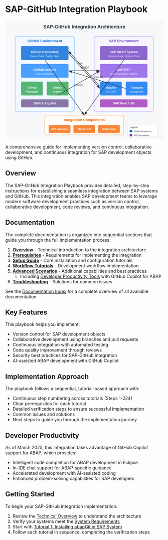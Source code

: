 # SAP-GitHub Integration Playbook

![SAP-GitHub Integration Architecture](./assets/images/diagrams/integration-architecture.svg)

A comprehensive guide for implementing version control, collaborative development, and continuous integration for SAP development objects using GitHub.

## Overview

The SAP-GitHub Integration Playbook provides detailed, step-by-step instructions for establishing a seamless integration between SAP systems and GitHub. This integration enables SAP development teams to leverage modern software development practices such as version control, collaborative development, code reviews, and continuous integration.

## Documentation

The complete documentation is organized into sequential sections that guide you through the full implementation process:

1. **[Overview](./docs/1-overview/index.md)** - Technical introduction to the integration architecture
2. **[Prerequisites](./docs/2-prerequisites/index.md)** - Requirements for implementing the integration
3. **[Setup Guide](./docs/3-setup-guide/index.md)** - Core installation and configuration tutorials
4. **[Workflow Tutorials](./docs/4-workflow-tutorials/index.md)** - Development workflow implementation
5. **[Advanced Scenarios](./docs/5-advanced-scenarios/index.md)** - Additional capabilities and best practices
   - Including [Developer Productivity Tools](./docs/5-advanced-scenarios/developer-productivity.md) with GitHub Copilot for ABAP
6. **[Troubleshooting](./docs/6-troubleshooting/index.md)** - Solutions for common issues

See the [Documentation Index](./docs/new_index.md) for a complete overview of all available documentation.

## Key Features

This playbook helps you implement:

- Version control for SAP development objects
- Collaborative development using branches and pull requests
- Continuous integration with automated testing
- Code quality improvement through reviews
- Security best practices for SAP-GitHub integration
- AI-assisted ABAP development with GitHub Copilot

## Implementation Approach

The playbook follows a sequential, tutorial-based approach with:

- Continuous step numbering across tutorials (Steps 1-224)
- Clear prerequisites for each tutorial
- Detailed verification steps to ensure successful implementation
- Common issues and solutions
- Next steps to guide you through the implementation journey

## Developer Productivity

As of March 2025, this integration takes advantage of GitHub Copilot support for ABAP, which provides:

- Intelligent code completion for ABAP development in Eclipse
- In-IDE chat support for ABAP-specific guidance
- Accelerated development with AI-assisted coding
- Enhanced problem-solving capabilities for SAP developers

## Getting Started

To begin your SAP-GitHub integration implementation:

1. Review the [Technical Overview](./docs/1-overview/technical-overview.md) to understand the architecture
2. Verify your systems meet the [System Requirements](./docs/2-prerequisites/system-requirements.md)
3. Start with [Tutorial 1: Installing abapGit in SAP System](./docs/3-setup-guide/installing-abapgit.md)
4. Follow each tutorial in sequence, completing the verification steps
